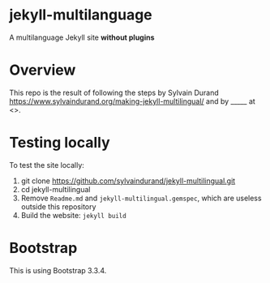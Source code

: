 jekyll-multilanguage
====================

A multilanguage Jekyll site **without plugins**

# Overview

This repo is the result of following the steps
by Sylvain Durand <https://www.sylvaindurand.org/making-jekyll-multilingual/> and by _____ at <>.

# Testing locally

To test the site locally:

1. git clone https://github.com/sylvaindurand/jekyll-multilingual.git
2. cd jekyll-multilingual
3. Remove `Readme.md` and `jekyll-multilingual.gemspec`, which are useless outside this repository
4. Build the website: `jekyll build`

# Bootstrap

This is using Bootstrap 3.3.4.


